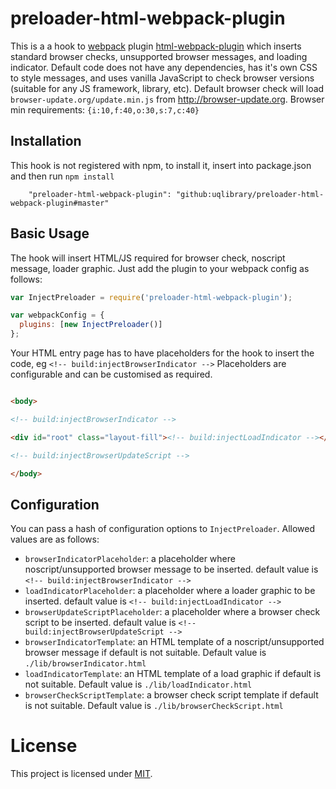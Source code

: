 # preloader-html-webpack-plugin
This is a a hook to [webpack](http://webpack.github.io/) plugin [html-webpack-plugin](https://github.com/jantimon/html-webpack-plugin) which inserts standard browser checks, unsupported browser messages, and loading indicator.
Default code does not have any dependencies, has it's own CSS to style messages, and uses vanilla JavaScript to check browser versions (suitable for any JS framework, library, etc).
Default browser check will load `browser-update.org/update.min.js` from http://browser-update.org.
Browser min requirements: `{i:10,f:40,o:30,s:7,c:40}`

Installation
------------
This hook is not registered with npm, to install it, insert into package.json and then run ```npm install```

```
    "preloader-html-webpack-plugin": "github:uqlibrary/preloader-html-webpack-plugin#master"
```

Basic Usage
-----------

The hook will insert HTML/JS required for browser check, noscript message, loader graphic. Just add the plugin to your webpack
config as follows:

```javascript
var InjectPreloader = require('preloader-html-webpack-plugin');

var webpackConfig = {
  plugins: [new InjectPreloader()]
};
```

Your HTML entry page has to have placeholders for the hook to insert the code, eg ```<!-- build:injectBrowserIndicator -->```
Placeholders are configurable and can be customised as required.


```html

<body>

<!-- build:injectBrowserIndicator -->

<div id="root" class="layout-fill"><!-- build:injectLoadIndicator --></div>

<!-- build:injectBrowserUpdateScript -->

</body>

```


Configuration
-------------

You can pass a hash of configuration options to `InjectPreloader`.
Allowed values are as follows:

- `browserIndicatorPlaceholder`: a placeholder where noscript/unsupported browser message to be inserted. default value is `<!-- build:injectBrowserIndicator -->` 
- `loadIndicatorPlaceholder`: a placeholder where a loader graphic to be inserted. default value is `<!-- build:injectLoadIndicator -->` 
- `browserUpdateScriptPlaceholder`: a placeholder where a browser check script to be inserted. default value is `<!-- build:injectBrowserUpdateScript -->`
- `browserIndicatorTemplate`: an HTML template of a noscript/unsupported browser message if default is not suitable. Default value is `./lib/browserIndicator.html` 
- `loadIndicatorTemplate`: an HTML template of a load graphic if default is not suitable. Default value is `./lib/loadIndicator.html` 
- `browserCheckScriptTemplate`: a browser check script template if default is not suitable. Default value is `./lib/browserCheckScript.html` 


# License

This project is licensed under [MIT](https://github.com/uqlibrary/preloader-html-webpack-plugin/blob/master/LICENSE).
